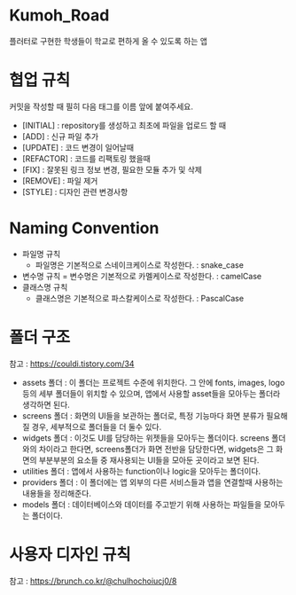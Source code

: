 # Kumoh_Road
플러터로 구현한 학생들이 학교로 편하게 올 수 있도록 하는 앱

# 협업 규칙
커밋을 작성할 때 필히 다음 태그를 이름 앞에 붙여주세요.
- [INITIAL] : repository를 생성하고 최초에 파일을 업로드 할 때
- [ADD] : 신규 파일 추가
- [UPDATE] : 코드 변경이 일어날때
- [REFACTOR] : 코드를 리팩토링 했을때
- [FIX] : 잘못된 링크 정보 변경, 필요한 모듈 추가 및 삭제
- [REMOVE] : 파일 제거
- [STYLE] : 디자인 관련 변경사항
# Naming Convention
- 파일명 규칙
  - 파일명은 기본적으로 스네이크케이스로 작성한다. : snake_case
- 변수명 규칙
  = 변수명은 기본적으로 카멜케이스로 작성한다. : camelCase
- 클래스명 규칙
  - 클래스명은 기본적으로 파스칼케이스로 작성한다. : PascalCase
# 폴더 구조
참고 : https://couldi.tistory.com/34
- assets 폴더 : 이 폴더는 프로젝트 수준에 위치한다. 그 안에 fonts, images, logo 등의 세부 폴더들이 위치할 수 있으며, 앱에서 사용할 asset들을 모아두는 폴더라 생각하면 된다.
- screens 폴더 : 화면의 UI들을 보관하는 폴더로, 특정 기능마다 화면 분류가 필요해 질 경우, 세부적으로 폴더들을 더 둘수 있다.
- widgets 폴더 : 이것도 UI를 담당하는 위젯들을 모아두는 폴더이다. screens 폴더와의 차이라고 한다면, screens폴더가 화면 전반을 담당한다면, widgets은 그 화면의 부분부분의 요소들 중 재사용되는 UI들을 모아둔 곳이라고 보면 된다.
- utilities 폴더 : 앱에서 사용하는 function이나 logic을 모아두는 폴더이다. 
- providers 폴더 : 이 폴더에는 앱 외부의 다른 서비스들과 앱을 연결할때 사용하는 내용들을 정리해준다.
- models 폴더 : 데이터베이스와 데이터를 주고받기 위해 사용하는 파일들을 모아두는 폴더이다.
# 사용자 디자인 규칙
참고 : https://brunch.co.kr/@chulhochoiucj0/8
